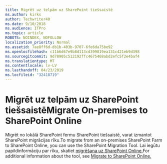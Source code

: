 ```yaml
---
title: Migrēt uz telpām uz SharePoint tiešsaistē
ms.author: kirks
author: Techwriter40
ms.date: 9/10/2018
ms.audience: ITPro
ms.topic: article
ROBOTS: NOINDEX, NOFOLLOW
localization_priority: Normal
ms.assetid: 7ae8ff6d-db1b-403b-9707-6fe6da75be92
ms.openlocfilehash: c11b6d67e9b8d113cd399819ea131c421eb9d398
ms.sourcegitcommit: 9d78905c512192ffc4675468abd2efc5f2e4baf4
ms.translationtype: MT
ms.contentlocale: lv-LV
ms.lasthandoff: 04/23/2019
ms.locfileid: "32418719"
---
```

# <a name="migrate-on-premises-to-sharepoint-online"></a><span data-ttu-id="32d1b-102">Migrēt uz telpām uz SharePoint tiešsaistē</span><span class="sxs-lookup"><span data-stu-id="32d1b-102">Migrate On-premises to SharePoint Online</span></span>

<span data-ttu-id="32d1b-103">Migrēt no lokālā SharePoint fermu SharePoint tiešsaistē, varat izmantot SharePoint migrācijas rīku.</span><span class="sxs-lookup"><span data-stu-id="32d1b-103">To migrate from an on-premises SharePoint Farm to SharePoint Online, you can use the SharePoint Migration Tool.</span></span> <span data-ttu-id="32d1b-104">Lai iegūtu papildinformāciju par rīku, skatiet [migrēšana uz SharePoint Online.](https://go.microsoft.com/fwlink/?linkid=2019574)</span><span class="sxs-lookup"><span data-stu-id="32d1b-104">For additional information about the tool, see [Migrate to SharePoint Online.](https://go.microsoft.com/fwlink/?linkid=2019574)</span></span>
  

